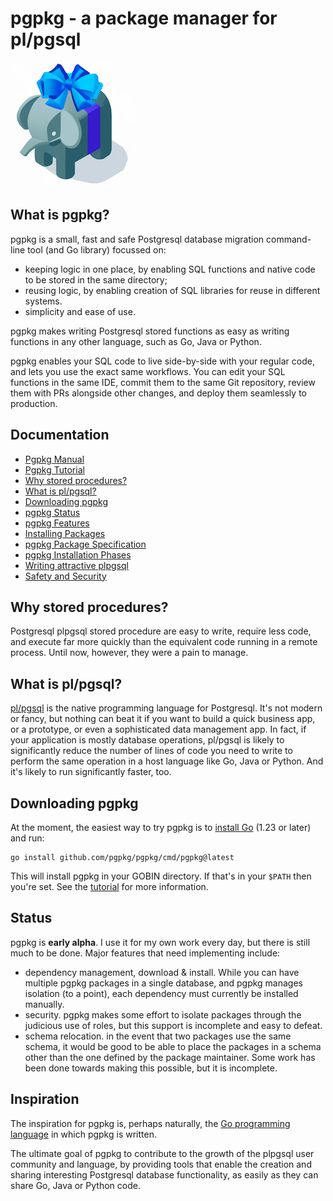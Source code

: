 # pgpkg - a package manager for pl/pgsql

![pgpkg logo](logo-small.png)

## What is pgpkg?

pgpkg is a small, fast and safe Postgresql database migration command-line tool (and Go library) focussed on:

* keeping logic in one place, by enabling SQL functions and native code to be stored in the same directory;
* reusing logic, by enabling creation of SQL libraries for reuse in different systems.
* simplicity and ease of use.

pgpkg makes writing Postgresql stored functions as easy as writing functions in any other language, such as Go, Java or Python.

pgpkg enables your SQL code to live side-by-side with your regular code, and lets you use the exact same
workflows. You can edit your SQL functions in the same IDE, commit them to the same Git repository,
review them with PRs alongside other changes, and deploy them seamlessly to production.

## Documentation

* [Pgpkg Manual](pages/manual.md)
* [Pgpkg Tutorial](pages/tutorial/tutorial.md)
* [Why stored procedures?](#why-stored-procedures)
* [What is pl/pgsql?](#what-is-plpgsql)
* [Downloading pgpkg](#downloading-pgpkg)
* [pgpkg Status](#status)
* [pgpkg Features](pages/features.md)
* [Installing Packages](pages/installing.md)
* [pgpkg Package Specification](pages/spec.md)
* [pgpkg Installation Phases](pages/phases.md)
* [Writing attractive plpgsql](pages/plpgsql.md)
* [Safety and Security](pages/safety.md)

## Why stored procedures?

Postgresql plpgsql stored procedure are easy to write, require less code, and execute far
more quickly than the equivalent code running in a remote process. Until now, however, they were
a pain to manage.

## What is pl/pgsql?

[pl/pgsql](https://www.postgresql.org/docs/current/plpgsql.html) is the native programming language for Postgresql.
It's not modern or fancy, but nothing can beat it if you want to build a quick business app, or a prototype,
or even a sophisticated data management app. In fact, if your application is mostly database operations,
pl/pgsql is likely to significantly reduce the number of lines of code you need to write to perform the
same operation in a host language like Go, Java or Python. And it's likely to run significantly faster, too.

## Downloading pgpkg

At the moment, the easiest way to try pgpkg is to [install Go](https://go.dev/dl/) (1.23 or later) and run:

    go install github.com/pgpkg/pgpkg/cmd/pgpkg@latest

This will install pgpkg in your GOBIN directory. If that's in your `$PATH` then you're set. See the
[tutorial](pages/tutorial/tutorial.md) for more information.

## Status

pgpkg is **early alpha**. I use it for my own work every day, but there is still much to be done.
Major features that need implementing include:

* dependency management, download & install. While you can have multiple pgpkg packages in a single
  database, and pgpkg manages isolation (to a point), each dependency must currently be installed
  manually.
* security. pgpkg makes some effort to isolate packages through the judicious use of roles,
  but this support is incomplete and easy to defeat.
* schema relocation. in the event that two packages use the same schema, it would be good to be able
  to place the packages in a schema other than the one defined by the package maintainer.
  Some work has been done towards making this possible, but it is incomplete.

## Inspiration

The inspiration for pgpkg is, perhaps naturally, the [Go programming language](https://go.dev) in which pgpkg is
written.

The ultimate goal of pgpkg to contribute to the growth of the plpgsql user community and language, by providing
tools that enable the creation and sharing interesting Postgresql database functionality, as easily as they can
share Go, Java or Python code.